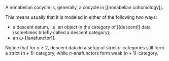 A nonabelian cocycle is, generally, a cocycle in [[nonabelian cohomology]].

This means usually that it is modeled in either of the following two ways:

* a descent datum, i.e. an object in the category of [[descent]] data (sometimes briefly called a descent category);
* an $\omega$-[[anafunctor]].

Notice that for $n\geq 2$, descent data in a setup of strict $n$-categories still form a strict $(n+1)$-category, while $n$-anafunctors form weak $(n+1)$-category.